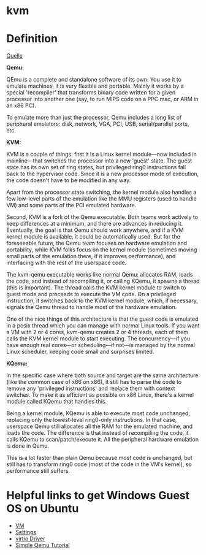 # kvm



Definition
=========
[Quelle](http://serverfault.com/questions/208693/difference-between-kvm-and-qemu)

**Qemu:**

QEmu is a complete and standalone software of its own. You use it to emulate machines, it is very flexible and portable. Mainly it works by a special 'recompiler' that transforms binary code written for a given processor into another one (say, to run MIPS code on a PPC mac, or ARM in an x86 PC).

To emulate more than just the processor, Qemu includes a long list of peripheral emulators: disk, network, VGA, PCI, USB, serial/parallel ports, etc.


**KVM:**

KVM is a couple of things: first it is a Linux kernel module—now included in mainline—that switches the processor into a new 'guest' state. The guest state has its own set of ring states, but privileged ring0 instructions fall back to the hypervisor code. Since it is a new processor mode of execution, the code doesn't have to be modified in any way.

Apart from the processor state switching, the kernel module also handles a few low-level parts of the emulation like the MMU registers (used to handle VM) and some parts of the PCI emulated hardware.

Second, KVM is a fork of the Qemu executable. Both teams work actively to keep differences at a minimum, and there are advances in reducing it. Eventually, the goal is that Qemu should work anywhere, and if a KVM kernel module is available, it could be automatically used. But for the foreseeable future, the Qemu team focuses on hardware emulation and portability, while KVM folks focus on the kernel module (sometimes moving small parts of the emulation there, if it improves performance), and interfacing with the rest of the userspace code.

The kvm-qemu executable works like normal Qemu: allocates RAM, loads the code, and instead of recompiling it, or calling KQemu, it spawns a thread (this is important). The thread calls the KVM kernel module to switch to guest mode and proceeds to execute the VM code. On a privileged instruction, it switches back to the KVM kernel module, which, if necessary, signals the Qemu thread to handle most of the hardware emulation.

One of the nice things of this architecture is that the guest code is emulated in a posix thread which you can manage with normal Linux tools. If you want a VM with 2 or 4 cores, kvm-qemu creates 2 or 4 threads, each of them calls the KVM kernel module to start executing. The concurrency—if you have enough real cores—or scheduling—if not—is managed by the normal Linux scheduler, keeping code small and surprises limited.

**KQemu:**

In the specific case where both source and target are the same architecture (like the common case of x86 on x86), it still has to parse the code to remove any 'privileged instructions' and replace them with context switches. To make it as efficient as possible on x86 Linux, there's a kernel module called KQemu that handles this.

Being a kernel module, KQemu is able to execute most code unchanged, replacing only the lowest-level ring0-only instructions. In that case, userspace Qemu still allocates all the RAM for the emulated machine, and loads the code. The difference is that instead of recompiling the code, it calls KQemu to scan/patch/execute it. All the peripheral hardware emulation is done in Qemu.

This is a lot faster than plain Qemu because most code is unchanged, but still has to transform ring0 code (most of the code in the VM's kernel), so performance still suffers.



Helpful links to get Windows Guest OS on Ubuntu
=================================
* [VM](http://serverfault.com/questions/703675/install-windows-2012-r2-over-kvm-virtualizaton)
* [Settings](https://me.m01.eu/blog/2015/03/windows-10-kvm-and-iscsi/)
* [virtio Driver](https://launchpad.net/kvm-guest-drivers-windows/+download)
* [Simple Qemu Tutorial](qemu_tutorial.md)
